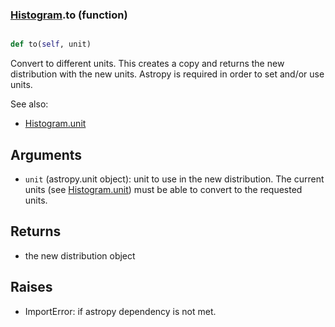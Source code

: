 ### [Histogram](Histogram.md).to (function)


```py

def to(self, unit)

```



Convert to different units.  This creates a copy and returns the
new distribution with the new units.  Astropy is required in order to
set and/or use units.

See also:

* [Histogram.unit](Histogram.unit.md)

Arguments
------------
* `unit` (astropy.unit object): unit to use in the new distribution.
    The current units (see [Histogram.unit](Histogram.unit.md)) must be able to
    convert to the requested units.

Returns
------------
* the new distribution object

Raises
-----------
* ImportError: if astropy dependency is not met.

